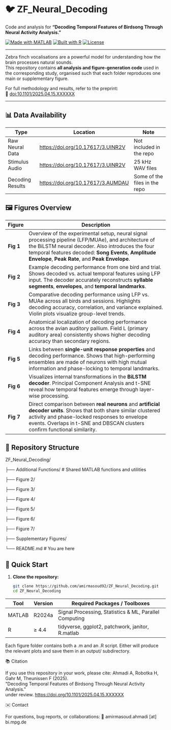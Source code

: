 # 🐦 ZF_Neural_Decoding  
Code and analysis for **“Decoding Temporal Features of Birdsong Through Neural Activity Analysis.”**

[![Made with MATLAB](https://img.shields.io/badge/MATLAB-R2024a-orange.svg)](#requirements)
[![Built with R](https://img.shields.io/badge/R-4.4-blue.svg)](#requirements)
[![License](https://img.shields.io/github/license/amirmasoud92/ZF_Neural_Decoding.svg)](LICENSE)

---

Zebra finch vocalisations are a powerful model for understanding how the brain processes natural sounds.  
This repository contains **all analysis and figure-generation code** used in the corresponding study, organised such that each folder reproduces one main or supplementary figure.

For full methodology and results, refer to the preprint:  
📄 [doi:10.1101/2025.04.15.XXXXXX](https://doi.org/10.1101/2025.04.15.XXXXXX)

---
## 📊 Data Availability

| Type               | Location                           | Note                         |
| ------------------ | ---------------------------------- | ---------------------------- |
| Raw Neural Data    | https://doi.org/10.17617/3.UINR2V  | Not included in the repo     |
| Stimulus Audio     | https://doi.org/10.17617/3.UINR2V  | 25 kHz WAV files             |
| Decoding Results   | https://doi.org/10.17617/3.AUMDAU  | Some of the files in the repo|

## 🖼️ Figures Overview

| **Figure** | **Description**                                                                                                                                                                                                                                                     |
| ---------- | ------------------------------------------------------------------------------------------------------------------------------------------------------------------------------------------------------------------------------------------------------------------- |
| **Fig 1**  | Overview of the experimental setup, neural signal processing pipeline (LFP/MUAe), and architecture of the BiLSTM neural decoder. Also introduces the four temporal features decoded: **Song Events**, **Amplitude Envelope**, **Peak Rate**, and **Peak Envelope**. |
| **Fig 2**  | Example decoding performance from one bird and trial. Shows decoded vs. actual temporal features using LFP input. The decoder accurately reconstructs **syllable segments**, **envelopes**, and **temporal landmarks**.                                             |
| **Fig 3**  | Comparative decoding performance using LFP vs. MUAe across all birds and sessions. Highlights decoding accuracy, correlation, and variance explained. Violin plots visualize group-level trends.                                                                    |
| **Fig 4**  | Anatomical localization of decoding performance across the avian auditory pallium. Field L (primary auditory area) consistently shows higher decoding accuracy than secondary regions.                                                                              |
| **Fig 5**  | Links between **single-unit response properties** and decoding performance. Shows that high-performing ensembles are made of neurons with high mutual information and phase-locking to temporal landmarks.                                                          |
| **Fig 6**  | Visualizes internal transformations in the **BiLSTM decoder**. Principal Component Analysis and t-SNE reveal how temporal features emerge through layer-wise processing.                                                                                            |
| **Fig 7**  | Direct comparison between **real neurons** and **artificial decoder units**. Shows that both share similar clustered activity and phase-locked responses to envelope events. Overlaps in t-SNE and DBSCAN clusters confirm functional similarity.                   |


## 📁 Repository Structure

ZF_Neural_Decoding/

├── Additional Functions/ # Shared MATLAB functions and utilities

├── Figure 2/ 

├── Figure 3/ 

├── Figure 4/ 

├── Figure 5/ 

├── Figure 6/ 

├── Figure 7/ 

├── Supplementary Figures/ 

└── README.md # You are here




## 🚀 Quick Start

1. **Clone the repository:**
   ```bash
   git clone https://github.com/amirmasoud92/ZF_Neural_Decoding.git
   cd ZF_Neural_Decoding

| Tool   | Version | Required Packages / Toolboxes                          |
| ------ | ------- | ------------------------------------------------------ |
| MATLAB | R2024a  | Signal Processing, Statistics & ML, Parallel Computing |
| R      | ≥ 4.4   | tidyverse, ggplot2, patchwork, janitor, R.matlab       |


Each figure folder contains both a .m and an .R script. Either will produce the relevant plots and save them in an output/ subdirectory.



📚 Citation

If you use this repository in your work, please cite:
Ahmadi A, Robotka H, Gahr M, Theunissen F (2025).  
"Decoding Temporal Features of Birdsong Through Neural Activity Analysis."  
under review. https://doi.org/10.1101/2025.04.15.XXXXXX


✉️ Contact

For questions, bug reports, or collaborations:
📧 amirmasoud.ahmadi [at] bi.mpg.de



